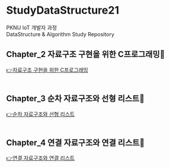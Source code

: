 # StudyDataStructure21
PKNU IoT 개발자 과정   
DataStructure & Algorithm Study Repository

## Chapter_2 자료구조 구현을 위한 C프로그래밍🎯

[👉자료구조 구현을 위한 C프로그래밍](https://github.com/HongryeolSeong/StudyDataStructure21/tree/main/02Chapter "Chapter2")
<br>
<br>

## Chapter_3 순차 자료구조와 선형 리스트🎯

[👉순차 자료구조와 선형 리스트](https://github.com/HongryeolSeong/StudyDataStructure21/tree/main/03Chapter "Chapter3")
<br>
<br>

## Chapter_4 연결 자료구조와 연결 리스트🎯

[👉연결 자료구조와 연결 리스트](https://github.com/HongryeolSeong/StudyDataStructure21/tree/main/04Chapter "Chapter4")
<br>
<br>
